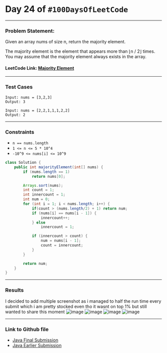 # Day 24 of `#100DaysOfLeetCode`

___
### Problem Statement:  
Given an array nums of size n, return the majority element.

The majority element is the element that appears more than ⌊n / 2⌋ times. You may assume that the majority element always exists in the array.


#### LeetCode Link: [Majority Element](https://leetcode.com/problems/majority-element/description/)
___


### Test Cases
```
Input: nums = [3,2,3]
Output: 3
```
```
Input: nums = [2,2,1,1,1,2,2]
Output: 2
```
___

### Constraints 
* `n == nums.length`
* `1 <= n <= 5 * 10^4`
* `-10^9 <= nums[i] <= 10^9`

```java
class Solution {
    public int majorityElement(int[] nums) {
        if (nums.length == 1)
            return nums[0];

        Arrays.sort(nums);
        int count = 1;
        int innercount = 1;
        int num = 0;
        for (int i = 1; i < nums.length; i++) {
            if(count > (nums.length/2) + 1) return num;
            if (nums[i] == nums[i - 1]) {
                innercount++;
            } else
                innercount = 1;

            if (innercount > count) {
                num = nums[i - 1];
                count = innercount;
            }
        }

        return num;
    }
}
```
___
### Results  
I decided to add multiple screenshot as i managed to half the run time every submit which i am pretty stocked even tho it wasnt on top 1% but still wanted to share this moment
![image](https://user-images.githubusercontent.com/31382363/204644023-5f9740f6-915e-4f51-be80-f8ff0cbf3201.png)
![image](https://user-images.githubusercontent.com/31382363/204644068-15137dca-c4e7-449a-8124-6c9097a1bdf4.png)
![image](https://user-images.githubusercontent.com/31382363/204644105-05c80108-e95f-4596-8cdb-25b2076e6cdf.png)
![image](https://user-images.githubusercontent.com/31382363/204644143-1275a98e-df93-41c8-81ea-e9750b762ac7.png)

___

### Link to Github file  
* [Java Final Submission](https://github.com/studentdevelops/100DaysOfLeetCode/blob/c2d105a4967a17ae829507e512dcc6a68923cfbe/Day24_Majority_Element/code.java)
* [Java Earlier Submission](https://github.com/studentdevelops/100DaysOfLeetCode/blob/c2d105a4967a17ae829507e512dcc6a68923cfbe/Day24_Majority_Element/code2.java)

